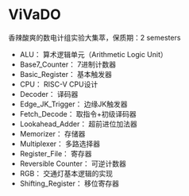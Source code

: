 # ViVaDO
香辣酸爽的数电计组实验大集萃，保质期：2 semesters

- ALU： 算术逻辑单元（Arithmetic Logic Unit）
- Base7_Counter： 7进制计数器
- Basic_Register： 基本触发器
- CPU： RISC-V CPU设计
- Decoder： 译码器
- Edge_JK_Trigger： 边缘JK触发器
- Fetch_Decode： 取指令+初级译码器
- Lookahead_Adder： 超前进位加法器
- Memorizer： 存储器
- Multiplexer： 多路选择器
- Register_File： 寄存器
- Reversible Counter： 可逆计数器
- RGB： 交通灯基本逻辑的实现
- Shifting_Register： 移位寄存器
